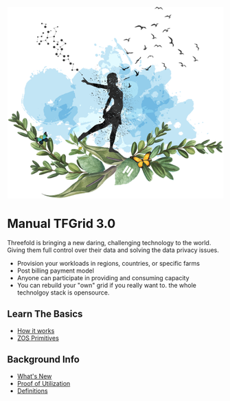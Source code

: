 ![](img/freedom_.png)

# Manual TFGrid 3.0

Threefold is bringing a new daring, challenging technology to the world. Giving them full control over their data and solving the data privacy issues.

- Provision your workloads in regions, countries, or specific farms
- Post billing payment model
- Anyone can participate in providing and consuming capacity
- You can rebuild your "own" grid if you really want to. the whole technolgoy stack is opensource.




## Learn The Basics

- [How it works](grid3_howitworks)
- [ZOS Primitives](threefold:tfgrid_primitives)

## Background Info

- [What's New](grid3_new)
- [Proof of Utilization](proof_of_utilization_manual)
- [Definitions](grid3_definitions)
